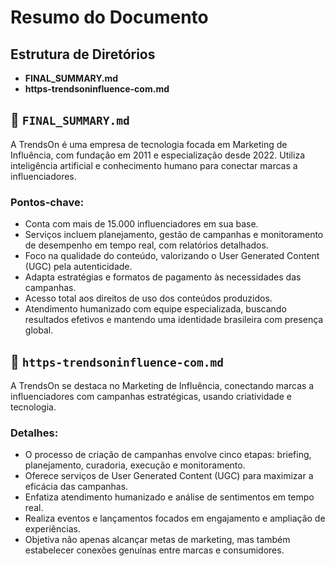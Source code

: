 # Resumo do Documento

## Estrutura de Diretórios
- **FINAL_SUMMARY.md**
- **https-trendsoninfluence-com.md**

## 📄 `FINAL_SUMMARY.md`
A TrendsOn é uma empresa de tecnologia focada em Marketing de Influência, com fundação em 2011 e especialização desde 2022. Utiliza inteligência artificial e conhecimento humano para conectar marcas a influenciadores. 

### Pontos-chave:
- Conta com mais de 15.000 influenciadores em sua base.
- Serviços incluem planejamento, gestão de campanhas e monitoramento de desempenho em tempo real, com relatórios detalhados.
- Foco na qualidade do conteúdo, valorizando o User Generated Content (UGC) pela autenticidade.
- Adapta estratégias e formatos de pagamento às necessidades das campanhas.
- Acesso total aos direitos de uso dos conteúdos produzidos.
- Atendimento humanizado com equipe especializada, buscando resultados efetivos e mantendo uma identidade brasileira com presença global.

## 📄 `https-trendsoninfluence-com.md`
A TrendsOn se destaca no Marketing de Influência, conectando marcas a influenciadores com campanhas estratégicas, usando criatividade e tecnologia.

### Detalhes:
- O processo de criação de campanhas envolve cinco etapas: briefing, planejamento, curadoria, execução e monitoramento.
- Oferece serviços de User Generated Content (UGC) para maximizar a eficácia das campanhas.
- Enfatiza atendimento humanizado e análise de sentimentos em tempo real.
- Realiza eventos e lançamentos focados em engajamento e ampliação de experiências.
- Objetiva não apenas alcançar metas de marketing, mas também estabelecer conexões genuínas entre marcas e consumidores.